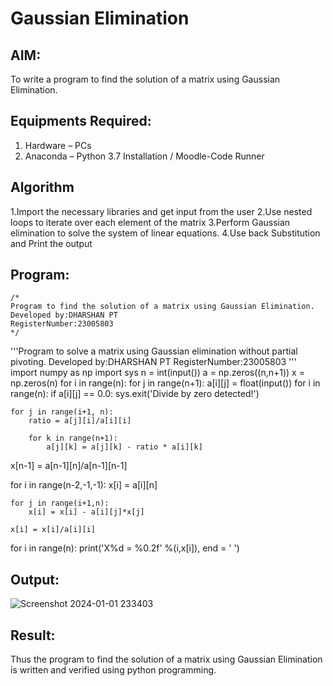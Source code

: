 # Gaussian Elimination

## AIM:
To write a program to find the solution of a matrix using Gaussian Elimination.

## Equipments Required:
1. Hardware – PCs
2. Anaconda – Python 3.7 Installation / Moodle-Code Runner

## Algorithm
1.Import the necessary libraries and get input from the user
2.Use nested loops to iterate over each element of the matrix
3.Perform Gaussian elimination to solve the system of linear equations.
4.Use back Substitution and Print the output
## Program:
```
/*
Program to find the solution of a matrix using Gaussian Elimination.
Developed by:DHARSHAN PT
RegisterNumber:23005803 
*/
```
'''Program to solve a matrix using Gaussian elimination without partial pivoting.
Developed by:DHARSHAN PT
RegisterNumber:23005803 
'''
import numpy as np
import sys
n = int(input())
a = np.zeros((n,n+1))
x = np.zeros(n)
for i in range(n):
    for j in range(n+1):
        a[i][j] = float(input())
for i in range(n):
    if a[i][j] == 0.0:
        sys.exit('Divide by zero detected!')
    
    for j in range(i+1, n):
        ratio = a[j][i]/a[i][i]
        
        for k in range(n+1):
            a[j][k] = a[j][k] - ratio * a[i][k]
x[n-1] = a[n-1][n]/a[n-1][n-1]

for i in range(n-2,-1,-1):
    x[i] = a[i][n]
    
    for j in range(i+1,n):
        x[i] = x[i] - a[i][j]*x[j]
        
    x[i] = x[i]/a[i][i]
for i in range(n):
    print('X%d = %0.2f' %(i,x[i]), end = ' ')

## Output:
![Screenshot 2024-01-01 233403](https://github.com/dharshanpt/Gaussian/assets/138849376/b5df0c80-a2a1-45ee-a2fe-19bd4d7a2c15)



## Result:
Thus the program to find the solution of a matrix using Gaussian Elimination is written and verified using python programming.

